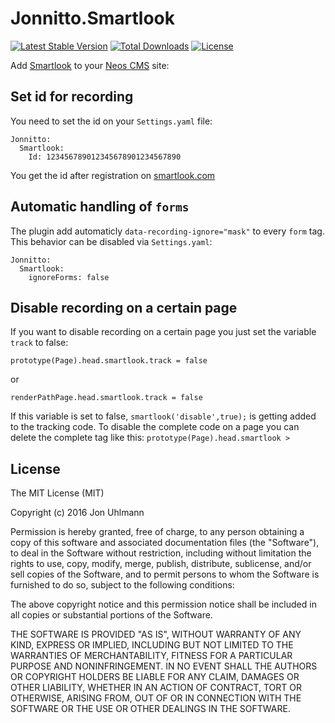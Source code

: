 Jonnitto.Smartlook
==================

[![Latest Stable Version](https://poser.pugx.org/jonnitto/smartlook/v/stable)](https://packagist.org/packages/jonnitto/smartlook)
[![Total Downloads](https://poser.pugx.org/jonnitto/smartlook/downloads)](https://packagist.org/packages/jonnitto/smartlook)
[![License](https://poser.pugx.org/jonnitto/smartlook/license)](https://packagist.org/packages/jonnitto/smartlook)

Add [Smartlook](https://www.smartlook.com) to your [Neos CMS](https://www.neos.io) site:


Set id for recording
--------------------

You need to set the id on your `Settings.yaml` file:

```
Jonnitto:
  Smartlook:
    Id: 123456789012345678901234567890
```

You get the id after registration on [smartlook.com](https://www.smartlook.com)

Automatic handling of `forms`
-----------------------------
The plugin add automaticly `data-recording-ignore="mask"` to every `form` tag.
This behavior can be disabled via `Settings.yaml`:

```
Jonnitto:
  Smartlook:
    ignoreForms: false
```


Disable recording on a certain page
-----------------------------------

If you want to disable recording on a certain page you just set the variable
`track` to false:

```
prototype(Page).head.smartlook.track = false
```

or
```
renderPathPage.head.smartlook.track = false
```

If this variable is set to false, `smartlook('disable',true);` is getting added
to the tracking code. To disable the complete code on a page you can delete the
complete tag like this: `prototype(Page).head.smartlook >`


License
-------
The MIT License (MIT)

Copyright (c) 2016 Jon Uhlmann

Permission is hereby granted, free of charge, to any person obtaining a copy
of this software and associated documentation files (the "Software"), to deal
in the Software without restriction, including without limitation the rights
to use, copy, modify, merge, publish, distribute, sublicense, and/or sell
copies of the Software, and to permit persons to whom the Software is
furnished to do so, subject to the following conditions:

The above copyright notice and this permission notice shall be included in all
copies or substantial portions of the Software.

THE SOFTWARE IS PROVIDED "AS IS", WITHOUT WARRANTY OF ANY KIND, EXPRESS OR
IMPLIED, INCLUDING BUT NOT LIMITED TO THE WARRANTIES OF MERCHANTABILITY,
FITNESS FOR A PARTICULAR PURPOSE AND NONINFRINGEMENT. IN NO EVENT SHALL THE
AUTHORS OR COPYRIGHT HOLDERS BE LIABLE FOR ANY CLAIM, DAMAGES OR OTHER
LIABILITY, WHETHER IN AN ACTION OF CONTRACT, TORT OR OTHERWISE, ARISING FROM,
OUT OF OR IN CONNECTION WITH THE SOFTWARE OR THE USE OR OTHER DEALINGS IN THE
SOFTWARE.
